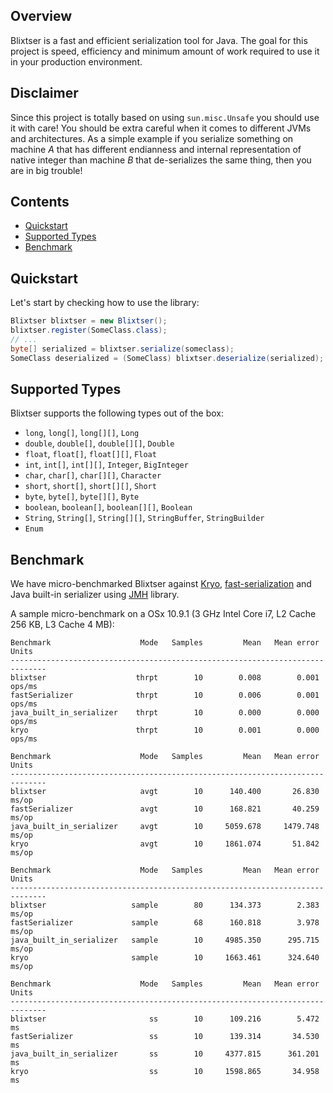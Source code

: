 ## Overview

Blixtser is a fast and efficient serialization tool for Java. The goal for this project is speed, efficiency and minimum
amount of work required to use it in your production environment.

## Disclaimer

Since this project is totally based on using `sun.misc.Unsafe` you should use it with care! You should be extra careful when
it comes to different JVMs and architectures. As a simple example if you serialize something on machine _A_ that has
different endianness and internal representation of native integer than machine _B_ that de-serializes the same thing,
then you are in big trouble!

## Contents

- [Quickstart](#quickstart)
- [Supported Types](#supported-types)
- [Benchmark](#benchmark)

## Quickstart

Let's start by checking how to use the library:

```java
Blixtser blixtser = new Blixtser();
blixtser.register(SomeClass.class);
// ...
byte[] serialized = blixtser.serialize(someclass);
SomeClass deserialized = (SomeClass) blixtser.deserialize(serialized);
```

## Supported Types

Blixtser supports the following types out of the box:

- `long`, `long[]`, `long[][]`, `Long`
- `double`, `double[]`, `double[][]`, `Double`
- `float`, `float[]`, `float[][]`, `Float`
- `int`, `int[]`, `int[][]`, `Integer`, `BigInteger`
- `char`, `char[]`, `char[][]`, `Character`
- `short`, `short[]`, `short[][]`, `Short`
- `byte`, `byte[]`, `byte[][]`, `Byte`
- `boolean`, `boolean[]`, `boolean[][]`, `Boolean`
- `String`, `String[]`, `String[][]`, `StringBuffer`, `StringBuilder`
- `Enum`


## Benchmark

We have micro-benchmarked Blixtser against [Kryo](https://github.com/EsotericSoftware/kryo),
[fast-serialization](https://code.google.com/p/fast-serialization/) and Java built-in serializer using
[JMH](http://openjdk.java.net/projects/code-tools/jmh/) library.

A sample micro-benchmark on a OSx 10.9.1 (3 GHz Intel Core i7, L2 Cache 256 KB, L3 Cache 4 MB):

```
Benchmark                    Mode   Samples         Mean   Mean error    Units
------------------------------------------------------------------------------
blixtser                    thrpt        10        0.008        0.001   ops/ms
fastSerializer              thrpt        10        0.006        0.001   ops/ms
java_built_in_serializer    thrpt        10        0.000        0.000   ops/ms
kryo                        thrpt        10        0.001        0.000   ops/ms
```

```
Benchmark                    Mode   Samples         Mean   Mean error    Units
------------------------------------------------------------------------------
blixtser                     avgt        10      140.400       26.830    ms/op
fastSerializer               avgt        10      168.821       40.259    ms/op
java_built_in_serializer     avgt        10     5059.678     1479.748    ms/op
kryo                         avgt        10     1861.074       51.842    ms/op
```

```
Benchmark                    Mode   Samples         Mean   Mean error    Units
------------------------------------------------------------------------------
blixtser                   sample        80      134.373        2.383    ms/op
fastSerializer             sample        68      160.818        3.978    ms/op
java_built_in_serializer   sample        10     4985.350      295.715    ms/op
kryo                       sample        10     1663.461      324.640    ms/op
```

```
Benchmark                    Mode   Samples         Mean   Mean error    Units
------------------------------------------------------------------------------
blixtser                       ss        10      109.216        5.472       ms
fastSerializer                 ss        10      139.314       34.530       ms
java_built_in_serializer       ss        10     4377.815      361.201       ms
kryo                           ss        10     1598.865       34.958       ms
```